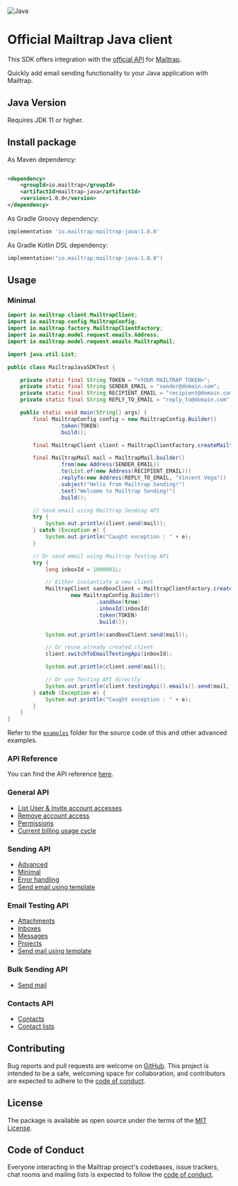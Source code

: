![Java](https://badgen.net/badge/icon/Java?icon=java&label=) 

# Official Mailtrap Java client

This SDK offers integration with the [official API](https://api-docs.mailtrap.io/) for [Mailtrap](https://mailtrap.io).

Quickly add email sending functionality to your Java application with Mailtrap.

## Java Version

Requires JDK 11 or higher.

## Install package

As Maven dependency:

```xml

<dependency>
    <groupId>io.mailtrap</groupId>
    <artifactId>mailtrap-java</artifactId>
    <version>1.0.0</version>
</dependency>
```

As Gradle Groovy dependency:

```groovy
implementation 'io.mailtrap:mailtrap-java:1.0.0'
```

As Gradle Kotlin DSL dependency:

```kotlin
implementation("io.mailtrap:mailtrap-java:1.0.0")
```

## Usage

### Minimal

```java
import io.mailtrap.client.MailtrapClient;
import io.mailtrap.config.MailtrapConfig;
import io.mailtrap.factory.MailtrapClientFactory;
import io.mailtrap.model.request.emails.Address;
import io.mailtrap.model.request.emails.MailtrapMail;

import java.util.List;

public class MailtrapJavaSDKTest {

    private static final String TOKEN = "<YOUR MAILTRAP TOKEN>";
    private static final String SENDER_EMAIL = "sender@domain.com";
    private static final String RECIPIENT_EMAIL = "recipient@domain.com";
    private static final String REPLY_TO_EMAIL = "reply_to@domain.com";

    public static void main(String[] args) {
        final MailtrapConfig config = new MailtrapConfig.Builder()
                .token(TOKEN)
                .build();

        final MailtrapClient client = MailtrapClientFactory.createMailtrapClient(config);

        final MailtrapMail mail = MailtrapMail.builder()
                .from(new Address(SENDER_EMAIL))
                .to(List.of(new Address(RECIPIENT_EMAIL)))
                .replyTo(new Address(REPLY_TO_EMAIL, "Vincent Vega"))
                .subject("Hello from Mailtrap Sending!")
                .text("Welcome to Mailtrap Sending!")
                .build();

        // Send email using Mailtrap Sending API
        try {
            System.out.println(client.send(mail));
        } catch (Exception e) {
            System.out.println("Caught exception : " + e);
        }

        // Or send email using Mailtrap Testing API
        try {
            long inboxId = 1000001L;

            // Either instantiate a new client
            MailtrapClient sandboxClient = MailtrapClientFactory.createMailtrapClient(
                    new MailtrapConfig.Builder()
                            .sandbox(true)
                            .inboxId(inboxId)
                            .token(TOKEN)
                            .build());

            System.out.println(sandboxClient.send(mail));

            // Or reuse already created client
            client.switchToEmailTestingApi(inboxId);

            System.out.println(client.send(mail));

            // Or use Testing API directly
            System.out.println(client.testingApi().emails().send(mail, inboxId));
        } catch (Exception e) {
            System.out.println("Caught exception : " + e);
        }
    }
}
```

Refer to the [`examples`](examples) folder for the source code of this and other advanced examples.

### API Reference

You can find the API reference [here](https://railsware.github.io/mailtrap-java/index.html).

### General API

- [List User & Invite account accesses](examples/java/io/mailtrap/examples/general/AccountAccess.java)
- [Remove account access](examples/java/io/mailtrap/examples/general/Accounts.java)
- [Permissions](examples/java/io/mailtrap/examples/general/Permissions.java)
- [Current billing usage cycle](examples/java/io/mailtrap/examples/general/Billing.java)

### Sending API

- [Advanced](examples/java/io/mailtrap/examples/sending/Everything.java)
- [Minimal](examples/java/io/mailtrap/examples/sending/Minimal.java)
- [Error handling](examples/java/io/mailtrap/examples/sending/Errors.java)
- [Send email using template](examples/java/io/mailtrap/examples/sending/Template.java)

### Email Testing API

- [Attachments](examples/java/io/mailtrap/examples/testing/Attachments.java)
- [Inboxes](examples/java/io/mailtrap/examples/testing/Inboxes.java)
- [Messages](examples/java/io/mailtrap/examples/testing/Messages.java)
- [Projects](examples/java/io/mailtrap/examples/testing/Projects.java)
- [Send mail using template](examples/java/io/mailtrap/examples/testing/Email.java)

### Bulk Sending API

- [Send mail](examples/java/io/mailtrap/examples/bulk/BulkSend.java)

### Contacts API

- [Contacts](examples/java/io/mailtrap/examples/contacts/Contacts.java)
- [Contact lists](examples/java/io/mailtrap/examples/contactlists/ContactLists.java)

## Contributing

Bug reports and pull requests are welcome on [GitHub](https://github.com/railsware/mailtrap-java). This project is intended to be a safe, welcoming space for collaboration, and contributors are expected to adhere to the [code of conduct](CODE_OF_CONDUCT.md).

## License

The package is available as open source under the terms of the [MIT License](https://opensource.org/licenses/MIT).

## Code of Conduct

Everyone interacting in the Mailtrap project's codebases, issue trackers, chat rooms and mailing lists is expected to follow the [code of conduct](CODE_OF_CONDUCT.md).
